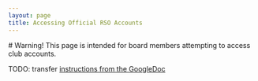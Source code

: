 ```yaml
---
layout: page
title: Accessing Official RSO Accounts
---
```


<aside class="warning" markdown=1>
# Warning!
This page is intended for board members attempting to access club accounts.
</aside>

TODO: transfer [instructions from the GoogleDoc](https://docs.google.com/document/d/1xcO3Ed6RxhkoIDFUqnPetw4bmindUP0jBUYOBdQB9wY/edit)
